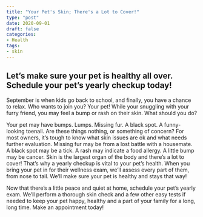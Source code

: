 ```yaml
---
title: "Your Pet's Skin; There's a Lot to Cover!"
type: "post"
date: 2020-09-01
draft: false
categories:
- Health
tags:
- skin
---
```


## Let’s make sure your pet is healthy all over. Schedule your pet’s yearly checkup today!

September is when kids go back to school, and finally, you have a chance to relax. Who wants to join you? Your pet! While your snuggling with your furry friend, you may feel a bump or rash on their skin. What should you do?

Your pet may have bumps. Lumps. Missing fur. A black spot. A funny-looking toenail. Are these things nothing, or something of concern? For most owners, it’s tough to know what skin issues are ok and what needs further evaluation. Missing fur may be from a lost battle with a housemate. A black spot may be a tick. A rash may indicate a food allergy. A little bump may be cancer. Skin is the largest organ of the body and there’s a lot to cover! That’s why a yearly checkup is vital to your pet’s health. When you bring your pet in for their wellness exam, we’ll assess every part of them, from nose to tail. We’ll make sure your pet is healthy and stays that way!

Now that there’s a little peace and quiet at home, schedule your pet’s yearly exam. We’ll perform a thorough skin check and a few other easy tests if needed to keep your pet happy, healthy and a part of your family for a long, long time. Make an appointment today!
